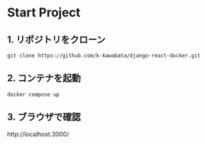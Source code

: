 # Start Project

## 1. リポジトリをクローン

```
git clone https://github.com/k-kawabata/django-react-docker.git
```

## 2. コンテナを起動

```
docker compose up
```

## 3. ブラウザで確認

http://localhost:3000/
